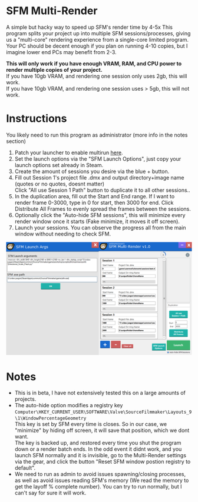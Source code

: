 SFM Multi-Render
=============

A simple but hacky way to speed up SFM's render time by 4-5x 
This program splits your project up into multiple SFM sessions/processes, giving us a "multi-core" rendering experience from a single-core limited program.
Your PC should be decent enough if you plan on running 4-10 copies, but I imagine lower end PCs may benefit from 2-3.

**This will only work if you have enough VRAM, RAM, and CPU power to render multiple copies of your project.**  
If you have 10gb VRAM, and rendering one session only uses 2gb, this will work.  
If you have 10gb VRAM, and rendering one session uses > 5gb, this will not work.  

# Instructions
You likely need to run this program as administrator (more info in the notes section)
1. Patch your launcher to enable multirun [here](https://steamcommunity.com/sharedfiles/filedetails/?id=3481598701&searchtext=).  
2. Set the launch options via the "SFM Launch Options", just copy your launch options set already in Steam.
3. Create the amount of sessions you desire via the blue + button.
4. Fill out Session 1's project file .dmx and output directory+image name (quotes or no quotes, doesnt matter)  
   Click "All use Session 1 Path" button to duplicate it to all other sessions..
6. In the duplication area, fill out the Start and End range. If I want to render frame 0-3000, type in 0 for start, then 3000 for end. Click Distribute All Frames to evenly spread the frames between the sessions.
7. Optionally click the "Auto-hide SFM sessions", this will minimize every render window once it starts (Fake minimize, it moves it off screen).
8. Launch your sessions. You can observe the progress all from the main window without needing to check SFM.

![launch args](/mdAsset/s3xiblvoed.png)

# Notes
- This is in beta, I have not extensively tested this on a large amounts of projects.
- The auto-hide option modifies a registry key `Computer\HKEY_CURRENT_USER\SOFTWARE\Valve\SourceFilmmaker\Layouts_9\1\WindowPercentageGeometry`  
  This key is set by SFM every time is closes. So in our case, we "minimize" by hiding off screen, it will save that position, which we dont want.  
  The key is backed up, and restored every time you shut the program down or a render batch ends. In the odd event it didnt work, and you launch SFM normally and it is invisible, go to the Multi-Render settings via the gear, and click the button "Reset SFM window postion registry to default".
- We need to run as admin to avoid issues spawning/closing processes, as well as avoid issues reading SFM's memory (We read the memory to get the layoff % complete number). You can try to run normally, but I can't say for sure it will work.
